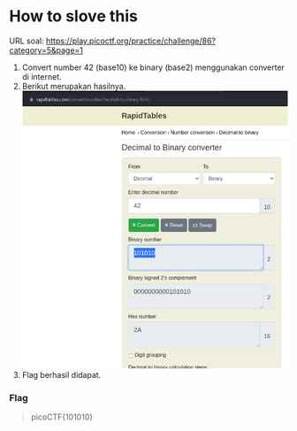 # How to slove this

URL soal: https://play.picoctf.org/practice/challenge/86?category=5&page=1

1. Convert number 42 (base10) ke binary (base2) menggunakan converter di internet.
2. Berikut merupakan hasilnya.<br>
![gambar1](images/gambar01_Gener_10.png)
3. Flag berhasil didapat.

### Flag
>picoCTF{101010}